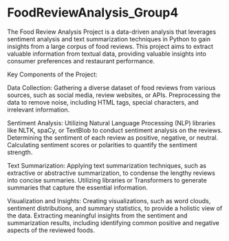 # FoodReviewAnalysis_Group4

The Food Review Analysis Project is a data-driven analysis that leverages sentiment analysis and text summarization techniques in Python to gain insights from a large corpus of food reviews.
This project aims to extract valuable information from textual data, providing valuable insights into consumer preferences and restaurant performance.

Key Components of the Project:

Data Collection:
Gathering a diverse dataset of food reviews from various sources, such as social media, review websites, or APIs.
Preprocessing the data to remove noise, including HTML tags, special characters, and irrelevant information.

Sentiment Analysis:
Utilizing Natural Language Processing (NLP) libraries like NLTK, spaCy, or TextBlob to conduct sentiment analysis on the reviews.
Determining the sentiment of each review as positive, negative, or neutral.
Calculating sentiment scores or polarities to quantify the sentiment strength.

Text Summarization:
Applying text summarization techniques, such as extractive or abstractive summarization, to condense the lengthy reviews into concise summaries.
Utilizing libraries or Transformers to generate summaries that capture the essential information.

Visualization and Insights:
Creating visualizations, such as word clouds, sentiment distributions, and summary statistics, to provide a holistic view of the data.
Extracting meaningful insights from the sentiment and summarization results, including identifying common positive and negative aspects of the reviewed foods.
